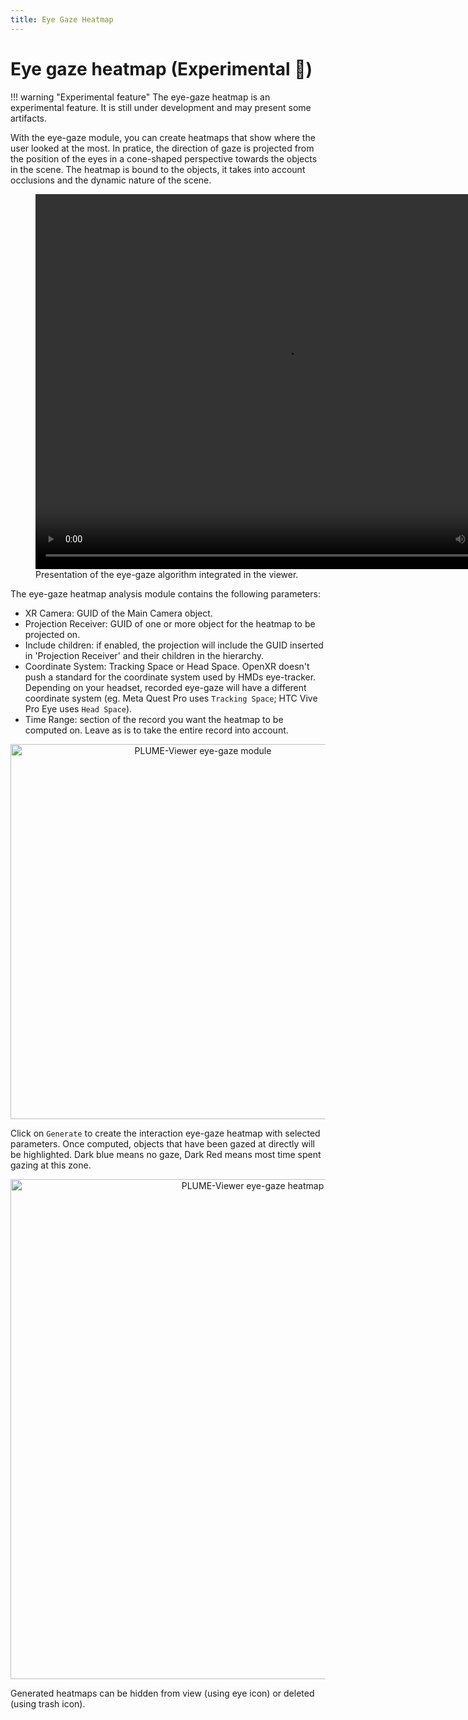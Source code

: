```yaml
---
title: Eye Gaze Heatmap
---
```

# Eye gaze heatmap (Experimental 🧪)

!!! warning "Experimental feature"
    The eye-gaze heatmap is an experimental feature. It is still under development and may present some artifacts.

With the eye-gaze module, you can create heatmaps that show where the user looked at the most. In pratice, the direction of gaze is projected from the position of the eyes in a cone-shaped perspective towards the objects in the scene. The heatmap is bound to the objects, it takes into account occlusions and the dynamic nature of the scene.

<figure>
    <video width="800" height="600" controls autoplay loop>
        <source src="../../videos/eye_gaze_heatmap.mp4" type="video/mp4">
        Your browser does not support the video tag.
    </video>
    <figcaption>Presentation of the eye-gaze algorithm integrated in the viewer.</figcaption>
</figure>

The eye-gaze heatmap analysis module contains the following parameters:

* XR Camera: GUID of the Main Camera object.
* Projection Receiver: GUID of one or more object for the heatmap to be projected on.
* Include children: if enabled, the projection will include the GUID inserted in 'Projection Receiver' and their children in the hierarchy.
* Coordinate System: Tracking Space or Head Space. OpenXR doesn't push a standard for the coordinate system used by HMDs eye-tracker. Depending on your headset, recorded eye-gaze will have a different coordinate system (eg. Meta Quest Pro uses `Tracking Space`; HTC Vive Pro Eye uses `Head Space`).
* Time Range: section of the record you want the heatmap to be computed on. Leave as is to take the entire record into account.

<p align="center">
    <img src="../../images/eye_gaze_heatmap.png" alt="PLUME-Viewer eye-gaze module" width="600"/>
</p>

Click on `Generate` to create the interaction eye-gaze heatmap with selected parameters. Once computed, objects that have been gazed at directly will be highlighted. Dark blue means no gaze, Dark Red means most time spent gazing at this zone.

<p align="center">
    <img src="../../images/eye_gaze_heatmap_result.png" alt="PLUME-Viewer eye-gaze heatmap result" width="800"/>
</p>

Generated heatmaps can be hidden from view (using eye icon) or deleted (using trash icon).